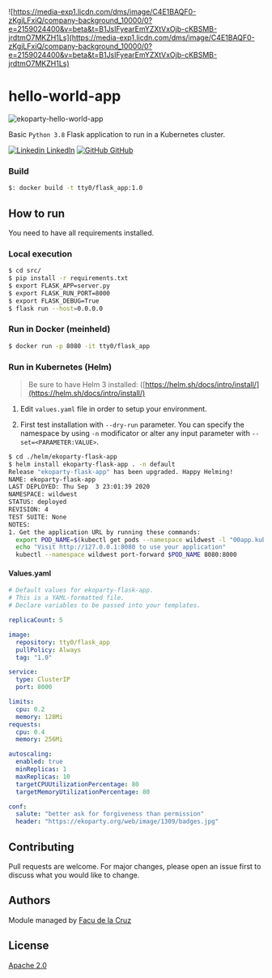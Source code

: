 ![https://media-exp1.licdn.com/dms/image/C4E1BAQF0-zKgjLFxiQ/company-background_10000/0?e=2159024400&v=beta&t=B1JsIFyearEmYZXtVxOjb-cKBSMB-jrdtmO7MKZH1Ls](https://media-exp1.licdn.com/dms/image/C4E1BAQF0-zKgjLFxiQ/company-background_10000/0?e=2159024400&v=beta&t=B1JsIFyearEmYZXtVxOjb-cKBSMB-jrdtmO7MKZH1Ls)

# hello-world-app
![ekoparty-hello-world-app](https://github.com/fmdlc/hello-world-app/workflows/hello-world-app/badge.svg)

Basic `Python 3.8` Flask application to run in a Kubernetes cluster.

[![Linkedin](https://i.stack.imgur.com/gVE0j.png) LinkedIn](https://www.linkedin.com/in/fmdlc) [![GitHub](https://i.stack.imgur.com/tskMh.png) GitHub](https://github.com/fmdlc)

### Build

```bash
$: docker build -t tty0/flask_app:1.0
```

## How to run

You need to have all requirements installed.

### Local execution

```bash
$ cd src/
$ pip install -r requirements.txt
$ export FLASK_APP=server.py
$ export FLASK_RUN_PORT=8000
$ export FLASK_DEBUG=True
$ flask run --host=0.0.0.0
```

### Run in Docker (meinheld)

```bash
$ docker run -p 8080 -it tty0/flask_app
```

### Run in Kubernetes (Helm)
> Be sure to have Helm 3 installed: ([https://helm.sh/docs/intro/install/](https://helm.sh/docs/intro/install/)

1) Edit `values.yaml` file in order to setup your environment.

2) First test installation with `--dry-run` parameter. You can specify the namespace by using `-n` modificator or alter any input parameter with `--set=<PARAMETER:VALUE>`.

```bash
$ cd ./helm/ekoparty-flask-app
$ helm install ekoparty-flask-app . -n default
Release "ekoparty-flask-app" has been upgraded. Happy Helming!
NAME: ekoparty-flask-app
LAST DEPLOYED: Thu Sep  3 23:01:39 2020
NAMESPACE: wildwest
STATUS: deployed
REVISION: 4
TEST SUITE: None
NOTES:
1. Get the application URL by running these commands:
  export POD_NAME=$(kubectl get pods --namespace wildwest -l "00app.kubernetes.io/name=ekoparty-flask-app,app.kubernetes.io/instance=ekoparty-flask-app" -o jsonpath="{.items[0].metadata.name}")
  echo "Visit http://127.0.0.1:8080 to use your application"
  kubectl --namespace wildwest port-forward $POD_NAME 8080:8000
```

#### Values.yaml

```yaml
# Default values for ekoparty-flask-app.
# This is a YAML-formatted file.
# Declare variables to be passed into your templates.

replicaCount: 5

image:
  repository: tty0/flask_app
  pullPolicy: Always
  tag: "1.0"

service:
  type: ClusterIP
  port: 8000

limits:
  cpu: 0.2
  memory: 128Mi
requests:
  cpu: 0.4
  memory: 256Mi

autoscaling:
  enabled: true
  minReplicas: 1
  maxReplicas: 10
  targetCPUUtilizationPercentage: 80
  targetMemoryUtilizationPercentage: 80

conf:
  salute: "better ask for forgiveness than permission"
  header: "https://ekoparty.org/web/image/1309/badges.jpg"
```

 ## Contributing

Pull requests are welcome. For major changes, please open an issue first to discuss what you would like to change.

## Authors

Module managed by [Facu de la Cruz](mailto:fmdlc.unix@gmail.com)

## License

[Apache 2.0](https://www.apache.org/licenses/LICENSE-2.0)
